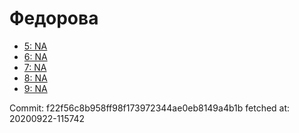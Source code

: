 # Федорова
- [5: NA](5.md)
- [6: NA](6.md)
- [7: NA](7.md)
- [8: NA](8.md)
- [9: NA](9.md)

Commit: f22f56c8b958ff98f173972344ae0eb8149a4b1b
 fetched at: 20200922-115742
